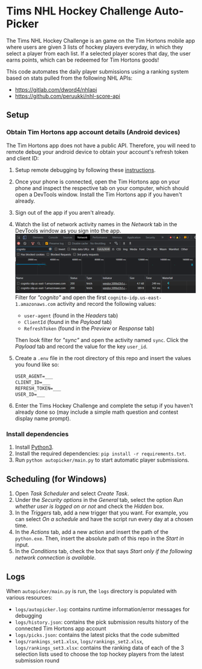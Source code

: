 # Tims NHL Hockey Challenge Auto-Picker

The Tims NHL Hockey Challenge is an game on the Tim Hortons mobile app where users are given 3 lists of hockey players everyday, in which they select a player from each list. If a selected player scores that day, the user earns points, which can be redeemed for Tim Hortons goods!

This code automates the daily player submissions using a ranking system based on stats pulled from the following NHL APIs:
- https://gitlab.com/dword4/nhlapi
- https://github.com/peruukki/nhl-score-api

## Setup
### Obtain Tim Hortons app account details (Android devices)
The Tim Hortons app does not have a public API. Therefore, you will need to remote debug your android device to obtain your account's refresh token and client ID:
1. Setup remote debugging by following these [instructions](https://developer.chrome.com/docs/devtools/remote-debugging/).
2. Once your phone is connected, open the Tim Hortons app on your phone and inspect the respective tab on your computer, which should open a DevTools window. Install the Tim Hortons app if you haven't already.
3. Sign out of the app if you aren't already.
4. Watch the list of network activity names in the *Network* tab in the DevTools window as you sign into the app. 
   ![My Image](images/network_activity_1.png)
   Filter for *"cognito"* and open the first `cognito-idp.us-east-1.amazonaws.com` activity and record the following values:
    - `user-agent` (found in the *Headers* tab)
    - `ClientId` (found in the *Payload* tab)
    - `RefreshToken` (found in the *Preview* or *Response* tab)
    
    Then look filter for *"sync"* and open the activity named `sync`. Click the *Payload* tab and record the value for the key `user_id`.
5. Create a `.env` file in the root directory of this repo and insert the values you found like so:
    ```
    USER_AGENT=___
    CLIENT_ID=___
    REFRESH_TOKEN=___
    USER_ID=___
    ```
6. Enter the Tims Hockey Challenge and complete the setup if you haven't already done so (may include a simple math question and contest display name prompt).
### Install dependencies
1. Install [Python3](https://www.python.org/downloads/).
2. Install the required dependencies: `pip install -r requirements.txt`.
3. Run `python autopicker/main.py` to start automatic player submissions.

## Scheduling (for Windows)
1. Open *Task Scheduler* and select *Create Task*.
2. Under the *Security options* in the *General* tab, select the option *Run whether user is logged on or not* and check the *Hidden* box.
3. In the *Triggers* tab, add a new trigger that you want. For example, you can select *On a schedule* and have the script run every day at a chosen time.
4. In the *Actions* tab, add a new action and insert the path of the `python.exe`. Then, insert the absolute path of this repo in the *Start in* input.
5. In the *Conditions* tab, check the box that says *Start only if the following network connection is available*.

## Logs
When `autopicker/main.py` is run, the `logs` directory is populated with various resources:
- `logs/autopicker.log`: contains runtime information/error messages for debugging
- `logs/history.json`: contains the pick submission results history of the connected Tim Hortons app account
- `logs/picks.json`: contains the latest picks that the code submitted
- `logs/rankings_set1.xlsx`, `logs/rankings_set2.xlsx`, `logs/rankings_set3.xlsx`: contains the ranking data of each of the 3 selection lists used to choose the top hockey players from the latest submission round
